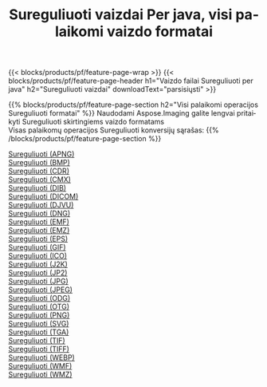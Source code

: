 ﻿---
title: Sureguliuoti vaizdai Per java, visi palaikomi vaizdo formatai 
weight: 3920
url: /lt/java/adjust 
lang: lt
langdirlevel: 2
locales: zh-hans,ja,it,ru,de,es,fr,nl,id,lt,pl,pt,vi,tr,ko,zh-hant,ar,hi,th,sv,cs,uk,he
description: Naudodami Aspose.Imaging galite lengvai sukurti Sureguliuoti vaizdus per java
---

{{< blocks/products/pf/feature-page-wrap >}}
{{< blocks/products/pf/feature-page-header h1="Vaizdo failai Sureguliuoti per java" h2="Sureguliuoti vaizdai" downloadText="parsisiųsti" >}}


{{% blocks/products/pf/feature-page-section  h2="Visi palaikomi operacijos Sureguliuoti formatai" %}}
Naudodami Aspose.Imaging galite lengvai pritaikyti Sureguliuoti skirtingiems vaizdo formatams
<br/>
Visas palaikomų operacijos Sureguliuoti konversijų sąrašas:
{{% /blocks/products/pf/feature-page-section %}}
<div class="container-fluid productfamilypage bg-gray">
    <div class="convertypes bg-gray agp-content section">
        <div class="container">
		<div class="row other-converters">
		    <div class='col-md-2 other-converter remove-lp remove-rp'><a href="/imaging/lt/java/adjust/apng" >Sureguliuoti (APNG)</a></div><div class='col-md-2 other-converter remove-lp remove-rp'><a href="/imaging/lt/java/adjust/bmp" >Sureguliuoti (BMP)</a></div><div class='col-md-2 other-converter remove-lp remove-rp'><a href="/imaging/lt/java/adjust/cdr" >Sureguliuoti (CDR)</a></div><div class='col-md-2 other-converter remove-lp remove-rp'><a href="/imaging/lt/java/adjust/cmx" >Sureguliuoti (CMX)</a></div><div class='col-md-2 other-converter remove-lp remove-rp'><a href="/imaging/lt/java/adjust/dib" >Sureguliuoti (DIB)</a></div><div class='col-md-2 other-converter remove-lp remove-rp'><a href="/imaging/lt/java/adjust/dicom" >Sureguliuoti (DICOM)</a></div><div class='col-md-2 other-converter remove-lp remove-rp'><a href="/imaging/lt/java/adjust/djvu" >Sureguliuoti (DJVU)</a></div><div class='col-md-2 other-converter remove-lp remove-rp'><a href="/imaging/lt/java/adjust/dng" >Sureguliuoti (DNG)</a></div><div class='col-md-2 other-converter remove-lp remove-rp'><a href="/imaging/lt/java/adjust/emf" >Sureguliuoti (EMF)</a></div><div class='col-md-2 other-converter remove-lp remove-rp'><a href="/imaging/lt/java/adjust/emz" >Sureguliuoti (EMZ)</a></div><div class='col-md-2 other-converter remove-lp remove-rp'><a href="/imaging/lt/java/adjust/eps" >Sureguliuoti (EPS)</a></div><div class='col-md-2 other-converter remove-lp remove-rp'><a href="/imaging/lt/java/adjust/gif" >Sureguliuoti (GIF)</a></div><div class='col-md-2 other-converter remove-lp remove-rp'><a href="/imaging/lt/java/adjust/ico" >Sureguliuoti (ICO)</a></div><div class='col-md-2 other-converter remove-lp remove-rp'><a href="/imaging/lt/java/adjust/j2k" >Sureguliuoti (J2K)</a></div><div class='col-md-2 other-converter remove-lp remove-rp'><a href="/imaging/lt/java/adjust/jp2" >Sureguliuoti (JP2)</a></div><div class='col-md-2 other-converter remove-lp remove-rp'><a href="/imaging/lt/java/adjust/jpg" >Sureguliuoti (JPG)</a></div><div class='col-md-2 other-converter remove-lp remove-rp'><a href="/imaging/lt/java/adjust/jpeg" >Sureguliuoti (JPEG)</a></div><div class='col-md-2 other-converter remove-lp remove-rp'><a href="/imaging/lt/java/adjust/odg" >Sureguliuoti (ODG)</a></div><div class='col-md-2 other-converter remove-lp remove-rp'><a href="/imaging/lt/java/adjust/otg" >Sureguliuoti (OTG)</a></div><div class='col-md-2 other-converter remove-lp remove-rp'><a href="/imaging/lt/java/adjust/png" >Sureguliuoti (PNG)</a></div><div class='col-md-2 other-converter remove-lp remove-rp'><a href="/imaging/lt/java/adjust/svg" >Sureguliuoti (SVG)</a></div><div class='col-md-2 other-converter remove-lp remove-rp'><a href="/imaging/lt/java/adjust/tga" >Sureguliuoti (TGA)</a></div><div class='col-md-2 other-converter remove-lp remove-rp'><a href="/imaging/lt/java/adjust/tif" >Sureguliuoti (TIF)</a></div><div class='col-md-2 other-converter remove-lp remove-rp'><a href="/imaging/lt/java/adjust/tiff" >Sureguliuoti (TIFF)</a></div><div class='col-md-2 other-converter remove-lp remove-rp'><a href="/imaging/lt/java/adjust/webp" >Sureguliuoti (WEBP)</a></div><div class='col-md-2 other-converter remove-lp remove-rp'><a href="/imaging/lt/java/adjust/wmf" >Sureguliuoti (WMF)</a></div><div class='col-md-2 other-converter remove-lp remove-rp'><a href="/imaging/lt/java/adjust/wmz" >Sureguliuoti (WMZ)</a></div>
                </div>
        </div>
    </div>
</div>
<br/>
